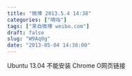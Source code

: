 ```yaml
---
title: "微博 2013.5.4 14:38"
categories: ["嘀咕"]
tags: ["来自微博 weibo.com"]
draft: false
slug: "W9Aq0g"
date: "2013-05-04 14:38:00"
---
```


<p>Ubuntu 13.04 不能安装 Chrome O网页链接 ​​​​</p>
